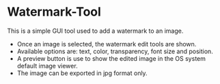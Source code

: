 # Watermark-Tool
This is a simple GUI tool used to add a watermark to an image.

 - Once an image is selected, the watermark edit tools are shown.
 - Available options are: text, color, transparency, font size and position.
 - A preview button is use to show the edited image in the OS system default image viewer.
 - The image can be exported in jpg format only.
 
